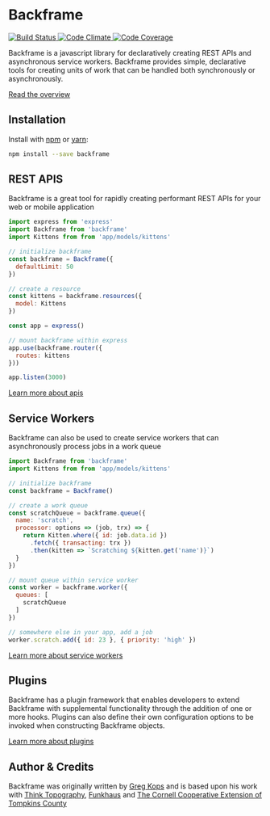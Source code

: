 
# Backframe
<a href="https://circleci.com/gh/mahaplatform/backframe">
  <img src="https://img.shields.io/circleci/project/mahaplatform/backframe.svg?maxAge=600" alt="Build Status" >
</a>
<a href="https://codeclimate.com/github/mahaplatform/backframe">
  <img src="https://img.shields.io/codeclimate/github/mahaplatform/backframe.svg?maxAge=600" alt="Code Climate" />
</a>
<a href="https://codeclimate.com/github/mahaplatform/backframe/coverage">
  <img src="https://img.shields.io/codeclimate/coverage/github/mahaplatform/backframe.svg?maxAge=600" alt="Code Coverage" />
</a>

Backframe is a javascript library for declaratively creating REST APIs and
asynchronous service workers. Backframe provides simple, declarative tools for
creating units of work that can be handled both synchronously or asynchronously.

[Read the overview](https://github.com/mahaplatform/backframe/blob/master/docs/overview.md)

## Installation
Install with [npm](http://npmjs.com) or [yarn](https://yarnpkg.com):

```sh
npm install --save backframe
```

## REST APIS
Backframe is a great tool for rapidly creating performant REST APIs for your web
or mobile application

```javascript
import express from 'express'
import Backframe from 'backframe'
import Kittens from from 'app/models/kittens'

// initialize backframe
const backframe = Backframe({
  defaultLimit: 50
})

// create a resource
const kittens = backframe.resources({
  model: Kittens
})

const app = express()

// mount backframe within express
app.use(backframe.router({
  routes: kittens
}))

app.listen(3000)
```

[Learn more about apis](https://github.com/mahaplatform/backframe/blob/master/docs/apis.md)

## Service Workers
Backframe can also be used to create service workers that can asynchronously
process jobs in a work queue


```javascript
import Backframe from 'backframe'
import Kittens from from 'app/models/kittens'

// initialize backframe
const backframe = Backframe()

// create a work queue
const scratchQueue = backframe.queue({
  name: 'scratch',
  processor: options => (job, trx) => {
    return Kitten.where({ id: job.data.id })
      .fetch({ transacting: trx })
      .then(kitten => `Scratching ${kitten.get('name')}`)
  }
})

// mount queue within service worker
const worker = backframe.worker({
  queues: [
    scratchQueue
  ]
})

// somewhere else in your app, add a job
worker.scratch.add({ id: 23 }, { priority: 'high' })
```

[Learn more about service workers](https://github.com/mahaplatform/backframe/blob/master/docs/workers.md)


## Plugins
Backframe has a plugin framework that enables developers to extend Backframe
with supplemental functionality through the addition of one or more hooks.
Plugins can also define their own configuration options to be invoked when
constructing Backframe objects.

[Learn more about plugins](https://github.com/mahaplatform/backframe/blob/master/docs/plugin.md)

## Author & Credits

Backframe was originally written by [Greg Kops](https://github.com/mochini) and
is based upon his work with [Think Topography](http://thinktopography.com),
[Funkhaus](http://funkhaus.us) and [The Cornell Cooperative Extension of Tompkins County](http://ccetompkins.org)
